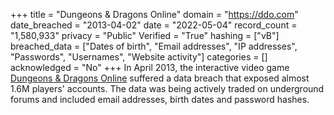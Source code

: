 +++
title = "Dungeons & Dragons Online"
domain = "https://ddo.com"
date_breached = "2013-04-02"
date = "2022-05-04"
record_count = "1,580,933"
privacy = "Public"
Verified = "True"
hashing = ["vB"]
breached_data = ["Dates of birth", "Email addresses", "IP addresses", "Passwords", "Usernames", "Website activity"]
categories = []
acknowledged = "No"
+++
In April 2013, the interactive video game <a href="https://www.ddo.com" target="_blank" rel="noopener">Dungeons &amp; Dragons Online</a> suffered a data breach that exposed almost 1.6M players' accounts. The data was being actively traded on underground forums and included email addresses, birth dates and password hashes.
